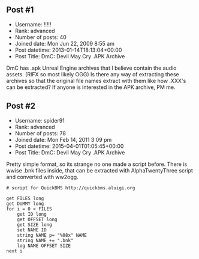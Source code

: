 ## Post #1
- Username: !!!!!
- Rank: advanced
- Number of posts: 40
- Joined date: Mon Jun 22, 2009 8:55 am
- Post datetime: 2013-01-14T18:13:04+00:00
- Post Title: DmC: Devil May Cry .APK Archive

DmC has .apk Unreal Engine archives that I believe contain the audio assets. (RIFX so most likely OGG) Is there any way of extracting these archives so that the original file names extract with them like how .XXX's can be extracted? If anyone is interested in the APK archive, PM me.
## Post #2
- Username: spider91
- Rank: advanced
- Number of posts: 78
- Joined date: Mon Feb 14, 2011 3:09 pm
- Post datetime: 2015-04-01T01:05:45+00:00
- Post Title: DmC: Devil May Cry .APK Archive

Pretty simple format, so its strange no one made a script before. There is wwise .bnk files inside, that can be extracted with AlphaTwentyThree script and converted with ww2ogg.

```
# script for QuickBMS http://quickbms.aluigi.org

get FILES long
get DUMMY long
for i = 0 < FILES
    get ID long
    get OFFSET long
    get SIZE long
    set NAME ID
    string NAME p= "%08x" NAME
    string NAME += ".bnk"
    log NAME OFFSET SIZE
next i
```
